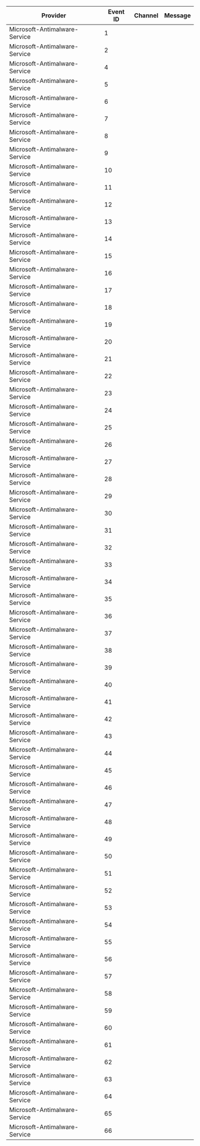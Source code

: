 Provider                       |  Event ID  |  Channel  |  Message
-------------------------------|------------|-----------|---------
Microsoft-Antimalware-Service  |  1         |           |
Microsoft-Antimalware-Service  |  2         |           |
Microsoft-Antimalware-Service  |  4         |           |
Microsoft-Antimalware-Service  |  5         |           |
Microsoft-Antimalware-Service  |  6         |           |
Microsoft-Antimalware-Service  |  7         |           |
Microsoft-Antimalware-Service  |  8         |           |
Microsoft-Antimalware-Service  |  9         |           |
Microsoft-Antimalware-Service  |  10        |           |
Microsoft-Antimalware-Service  |  11        |           |
Microsoft-Antimalware-Service  |  12        |           |
Microsoft-Antimalware-Service  |  13        |           |
Microsoft-Antimalware-Service  |  14        |           |
Microsoft-Antimalware-Service  |  15        |           |
Microsoft-Antimalware-Service  |  16        |           |
Microsoft-Antimalware-Service  |  17        |           |
Microsoft-Antimalware-Service  |  18        |           |
Microsoft-Antimalware-Service  |  19        |           |
Microsoft-Antimalware-Service  |  20        |           |
Microsoft-Antimalware-Service  |  21        |           |
Microsoft-Antimalware-Service  |  22        |           |
Microsoft-Antimalware-Service  |  23        |           |
Microsoft-Antimalware-Service  |  24        |           |
Microsoft-Antimalware-Service  |  25        |           |
Microsoft-Antimalware-Service  |  26        |           |
Microsoft-Antimalware-Service  |  27        |           |
Microsoft-Antimalware-Service  |  28        |           |
Microsoft-Antimalware-Service  |  29        |           |
Microsoft-Antimalware-Service  |  30        |           |
Microsoft-Antimalware-Service  |  31        |           |
Microsoft-Antimalware-Service  |  32        |           |
Microsoft-Antimalware-Service  |  33        |           |
Microsoft-Antimalware-Service  |  34        |           |
Microsoft-Antimalware-Service  |  35        |           |
Microsoft-Antimalware-Service  |  36        |           |
Microsoft-Antimalware-Service  |  37        |           |
Microsoft-Antimalware-Service  |  38        |           |
Microsoft-Antimalware-Service  |  39        |           |
Microsoft-Antimalware-Service  |  40        |           |
Microsoft-Antimalware-Service  |  41        |           |
Microsoft-Antimalware-Service  |  42        |           |
Microsoft-Antimalware-Service  |  43        |           |
Microsoft-Antimalware-Service  |  44        |           |
Microsoft-Antimalware-Service  |  45        |           |
Microsoft-Antimalware-Service  |  46        |           |
Microsoft-Antimalware-Service  |  47        |           |
Microsoft-Antimalware-Service  |  48        |           |
Microsoft-Antimalware-Service  |  49        |           |
Microsoft-Antimalware-Service  |  50        |           |
Microsoft-Antimalware-Service  |  51        |           |
Microsoft-Antimalware-Service  |  52        |           |
Microsoft-Antimalware-Service  |  53        |           |
Microsoft-Antimalware-Service  |  54        |           |
Microsoft-Antimalware-Service  |  55        |           |
Microsoft-Antimalware-Service  |  56        |           |
Microsoft-Antimalware-Service  |  57        |           |
Microsoft-Antimalware-Service  |  58        |           |
Microsoft-Antimalware-Service  |  59        |           |
Microsoft-Antimalware-Service  |  60        |           |
Microsoft-Antimalware-Service  |  61        |           |
Microsoft-Antimalware-Service  |  62        |           |
Microsoft-Antimalware-Service  |  63        |           |
Microsoft-Antimalware-Service  |  64        |           |
Microsoft-Antimalware-Service  |  65        |           |
Microsoft-Antimalware-Service  |  66        |           |